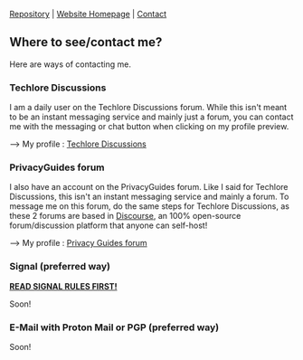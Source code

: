[Repository](https://github.com/rollsicecream/rollsicecream.github.io) | [Website Homepage](README.md) | [Contact](contact.md)

## Where to see/contact me?

Here are ways of contacting me.

### Techlore Discussions

I am a daily user on the Techlore Discussions forum. While this isn't meant to be an instant messaging service and mainly just a forum, you can contact me with the messaging or chat button when clicking on my profile preview.

--> My profile : [Techlore Discussions](https://discuss.techlore.tech/u/rollsicecream/summary)

### PrivacyGuides forum

I also have an account on the PrivacyGuides forum. Like I said for Techlore Discussions, this isn't an instant messaging service and mainly a forum. To message me on this forum, do the same steps for Techlore Discussions, as these 2 forums are based in [Discourse](https://discourse.org), an 100% open-source forum/discussion platform that anyone can self-host!

--> My profile : [Privacy Guides forum](https://discuss.privacyguides.net/u/rollsicecream/summary)

### Signal (preferred way)

[**READ SIGNAL RULES FIRST!**](signal-rules.md)

Soon! 

### E-Mail with Proton Mail or PGP (preferred way)

Soon!
